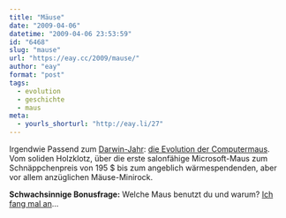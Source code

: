 ```yaml
---
title: "Mäuse"
date: "2009-04-06"
datetime: "2009-04-06 23:53:59"
id: "6468"
slug: "mause"
url: "https://eay.cc/2009/mause/"
author: "eay"
format: "post"
tags:
  - evolution
  - geschichte
  - maus
meta:
  - yourls_shorturl: "http://eay.li/27"
---
```


Irgendwie Passend zum [Darwin-Jahr](http://www.darwin-jahr.de/): [die Evolution der Computermaus](http://weburbanist.com/2009/04/05/evolution-of-the-mouse-classic-to-cutting-edge/). Vom soliden Holzklotz, über die erste salonfähige Microsoft-Maus zum Schnäppchenpreis von 195 $ bis zum angeblich wärmespendenden, aber vor allem anzüglichen Mäuse-Minirock.

**Schwachsinnige Bonusfrage:** Welche Maus benutzt du und warum? [Ich fang mal an](//eay.cc/2009/mause/comment-page-1/#comment-11305)...

